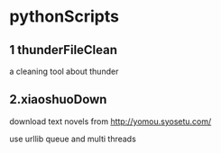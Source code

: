 # pythonScripts

## 1 thunderFileClean

a cleaning tool about thunder





## 2.xiaoshuoDown

download text novels from   http://yomou.syosetu.com/

use urllib queue and multi threads
